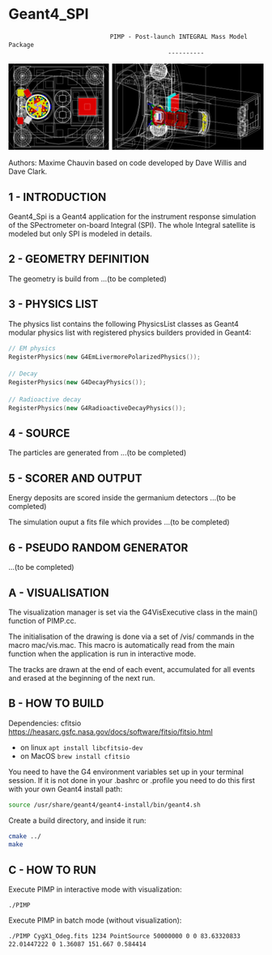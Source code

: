 # Geant4_SPI

                                PIMP - Post-launch INTEGRAL Mass Model Package
                                                ----------
![PIMP](top_side_view.png)

Authors: Maxime Chauvin
based on code developed by Dave Willis and Dave Clark.

## 1 - INTRODUCTION

Geant4_Spi is a Geant4 application for the instrument response simulation of 
the SPectrometer on-board Integral (SPI). The whole Integral satellite is 
modeled but only SPI is modeled in details.

## 2 - GEOMETRY DEFINITION

The geometry is build from ...(to be completed)

## 3 - PHYSICS LIST

The physics list contains the following PhysicsList classes as Geant4 
modular physics list with registered physics builders provided in Geant4:
```c++
// EM physics
RegisterPhysics(new G4EmLivermorePolarizedPhysics());

// Decay
RegisterPhysics(new G4DecayPhysics());

// Radioactive decay
RegisterPhysics(new G4RadioactiveDecayPhysics());
```

## 4 - SOURCE

The particles are generated from ...(to be completed)

## 5 - SCORER AND OUTPUT

Energy deposits are scored inside the germanium detectors ...(to be completed)

The simulation ouput a fits file which provides ...(to be completed)

## 6 - PSEUDO RANDOM GENERATOR

...(to be completed)

## A - VISUALISATION

The visualization manager is set via the G4VisExecutive class in the main() 
function of PIMP.cc.

The initialisation of the drawing is done via a set of /vis/ commands in the 
macro mac/vis.mac. This macro is automatically read from the main function when 
the application is run in interactive mode.

The tracks are drawn at the end of each event, accumulated for 
all events and erased at the beginning of the next run.

## B - HOW TO BUILD

Dependencies: cfitsio https://heasarc.gsfc.nasa.gov/docs/software/fitsio/fitsio.html
- on linux `apt install libcfitsio-dev`
- on MacOS `brew install cfitsio`

You need to have the G4 environment variables set up in your terminal session. 
If it is not done in your .bashrc or .profile you need to do this first 
with your own Geant4 install path:
```bash
source /usr/share/geant4/geant4-install/bin/geant4.sh
```
Create a build directory, and inside it run:
```bash
cmake ../
make
```

## C - HOW TO RUN

Execute PIMP in interactive mode with visualization:
```
./PIMP
```

Execute PIMP in batch mode (without visualization):
```
./PIMP CygX1_Odeg.fits 1234 PointSource 50000000 0 0 83.63320833 22.01447222 0 1.36087 151.667 0.584414
```

